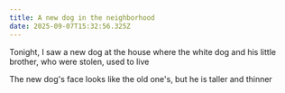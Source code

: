 ```yaml
---
title: A new dog in the neighborhood
date: 2025-09-07T15:32:56.325Z
---
```


Tonight, I saw a new dog at the house where the white dog and his little brother, who were stolen, used to live

The new dog's face looks like the old one's, but he is taller and thinner
